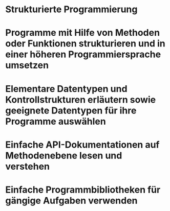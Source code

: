 # Strukturierte Programmierung

# Programme mit Hilfe von Methoden oder Funktionen strukturieren und in einer höheren Programmiersprache umsetzen
# Elementare Datentypen und Kontrollstrukturen erläutern sowie geeignete Datentypen für ihre Programme auswählen
# Einfache API-Dokumentationen auf Methodenebene lesen und verstehen
# Einfache Programmbibliotheken für gängige Aufgaben verwenden 
